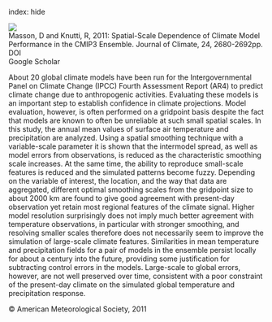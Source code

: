 index: hide

<div class="Citation">
    <div class="Citation-thumb CitationThumb-linked"  data-href="https://doi.org/10.1175/2011jcli3513.1">
      <img src="https://static.claimspace.cloud/climate-study-static/refs/thumbs/9/Masson_and_Knutti_2011b-thumb.png" />
    </div>

  <div class="Citation-body">
    <div class="Citation-text">Masson, D and Knutti, R, 2011: Spatial-Scale Dependence of Climate Model Performance in the CMIP3 Ensemble. <span class="Article-journal">Journal of Climate, </span><span class="Article-volume">24, </span>2680-2692pp.</div>
    <div class="Citation-links">
      <div class="CitationLink" data-href="https://doi.org/10.1175/2011jcli3513.1">
        <div class="CitationLink-icon CitationLink-Doi"></div>
        <div class="CitationLink-text">DOI</div>
      </div>
      <div class="CitationLink" data-href="https://scholar.google.com/scholar?q=10.1175/2011jcli3513.1">
        <div class="CitationLink-icon CitationLink-Scholar"></div>
        <div class="CitationLink-text">Google Scholar</div>
      </div>
    </div>
  </div>
</div>

About 20 global climate models have been run for the Intergovernmental Panel on Climate Change (IPCC) Fourth Assessment Report (AR4) to predict climate change due to anthropogenic activities. Evaluating these models is an important step to establish confidence in climate projections. Model evaluation, however, is often performed on a gridpoint basis despite the fact that models are known to often be unreliable at such small spatial scales. In this study, the annual mean values of surface air temperature and precipitation are analyzed. Using a spatial smoothing technique with a variable-scale parameter it is shown that the intermodel spread, as well as model errors from observations, is reduced as the characteristic smoothing scale increases. At the same time, the ability to reproduce small-scale features is reduced and the simulated patterns become fuzzy. Depending on the variable of interest, the location, and the way that data are aggregated, different optimal smoothing scales from the gridpoint size to about 2000 km are found to give good agreement with present-day observation yet retain most regional features of the climate signal. Higher model resolution surprisingly does not imply much better agreement with temperature observations, in particular with stronger smoothing, and resolving smaller scales therefore does not necessarily seem to improve the simulation of large-scale climate features. Similarities in mean temperature and precipitation fields for a pair of models in the ensemble persist locally for about a century into the future, providing some justification for subtracting control errors in the models. Large-scale to global errors, however, are not well preserved over time, consistent with a poor constraint of the present-day climate on the simulated global temperature and precipitation response.

<div class="Citation-copy">
&copy; American Meteorological Society, 2011
</div>